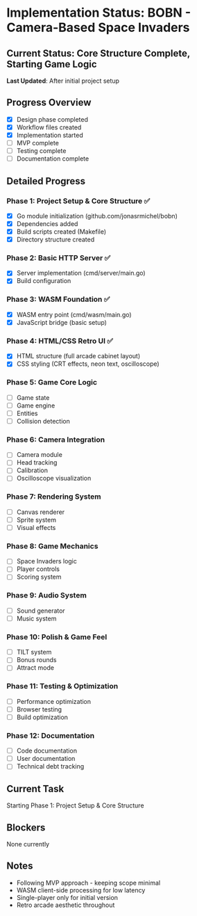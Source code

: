 # Implementation Status: BOBN - Camera-Based Space Invaders

## Current Status: Core Structure Complete, Starting Game Logic
**Last Updated**: After initial project setup

## Progress Overview
- [x] Design phase completed
- [x] Workflow files created
- [x] Implementation started
- [ ] MVP complete
- [ ] Testing complete
- [ ] Documentation complete

## Detailed Progress

### Phase 1: Project Setup & Core Structure ✅
- [x] Go module initialization (github.com/jonasrmichel/bobn)
- [x] Dependencies added
- [x] Build scripts created (Makefile)
- [x] Directory structure created

### Phase 2: Basic HTTP Server ✅
- [x] Server implementation (cmd/server/main.go)
- [x] Build configuration

### Phase 3: WASM Foundation ✅
- [x] WASM entry point (cmd/wasm/main.go)
- [x] JavaScript bridge (basic setup)

### Phase 4: HTML/CSS Retro UI ✅
- [x] HTML structure (full arcade cabinet layout)
- [x] CSS styling (CRT effects, neon text, oscilloscope)

### Phase 5: Game Core Logic
- [ ] Game state
- [ ] Game engine
- [ ] Entities
- [ ] Collision detection

### Phase 6: Camera Integration
- [ ] Camera module
- [ ] Head tracking
- [ ] Calibration
- [ ] Oscilloscope visualization

### Phase 7: Rendering System
- [ ] Canvas renderer
- [ ] Sprite system
- [ ] Visual effects

### Phase 8: Game Mechanics
- [ ] Space Invaders logic
- [ ] Player controls
- [ ] Scoring system

### Phase 9: Audio System
- [ ] Sound generator
- [ ] Music system

### Phase 10: Polish & Game Feel
- [ ] TILT system
- [ ] Bonus rounds
- [ ] Attract mode

### Phase 11: Testing & Optimization
- [ ] Performance optimization
- [ ] Browser testing
- [ ] Build optimization

### Phase 12: Documentation
- [ ] Code documentation
- [ ] User documentation
- [ ] Technical debt tracking

## Current Task
Starting Phase 1: Project Setup & Core Structure

## Blockers
None currently

## Notes
- Following MVP approach - keeping scope minimal
- WASM client-side processing for low latency
- Single-player only for initial version
- Retro arcade aesthetic throughout